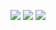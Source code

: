 ![](https://github-profile-summary-cards.vercel.app/api/cards/profile-details?username=addzeey&theme=github_dark)
![](https://github-profile-summary-cards.vercel.app/api/cards/repos-per-language?username=addzeey&theme=github_dark)
![](https://github-profile-summary-cards.vercel.app/api/cards/stats?username=addzeey&theme=github_dark)

<!--
**addzeey/addzeey** is a ✨ _special_ ✨ repository because its `README.md` (this file) appears on your GitHub profile.

Here are some ideas to get you started:

- 🔭 I’m currently working on ...
- 🌱 I’m currently learning ...
- 👯 I’m looking to collaborate on ...
- 🤔 I’m looking for help with ...
- 💬 Ask me about ...
- 📫 How to reach me: ...
- 😄 Pronouns: ...
- ⚡ Fun fact: ...
-->
